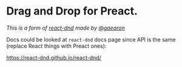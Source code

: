 Drag and Drop for Preact.
=========

_This is a form of [react-dnd](https://github.com/react-dnd/react-dnd) made by [@gaearon](https://github.com/gaearon)_

Docs could be looked at `react-dnd` docs page since API is the same (replace React things with Preact ones):

https://react-dnd.github.io/react-dnd/

